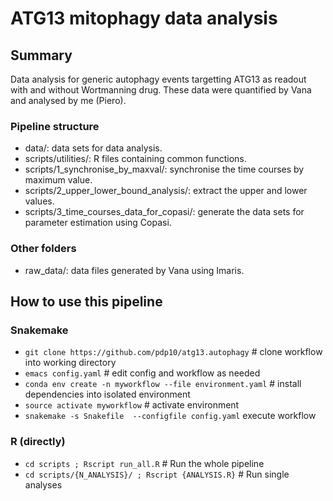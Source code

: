 
# ATG13 mitophagy data analysis


## Summary
Data analysis for generic autophagy events targetting ATG13 as readout with and without Wortmanning drug. These data were quantified by Vana and analysed by me (Piero).


### Pipeline structure

- data/: data sets for data analysis.
- scripts/utilities/: R files containing common functions.
- scripts/1_synchronise_by_maxval/: synchronise the time courses by maximum value. 
- scripts/2_upper_lower_bound_analysis/: extract the upper and lower values.
- scripts/3_time_courses_data_for_copasi/: generate the data sets for parameter estimation using Copasi.


### Other folders

- raw_data/: data files generated by Vana using Imaris.



## How to use this pipeline

### Snakemake
- `git clone https://github.com/pdp10/atg13.autophagy` # clone workflow into working directory
- `emacs config.yaml` # edit config and workflow as needed
- `conda env create -n myworkflow --file environment.yaml` # install dependencies into isolated environment
- `source activate myworkflow` # activate environment
- `snakemake -s Snakefile  --configfile config.yaml` execute workflow

### R (directly)
- `cd scripts ; Rscript run_all.R` # Run the whole pipeline
- `cd scripts/{N_ANALYSIS}/ ; Rscript {ANALYSIS.R}` # Run single analyses
